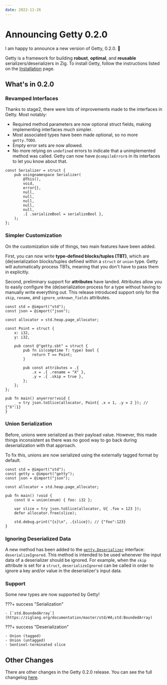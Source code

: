 ```yaml
---
date: 2022-11-26
---
```


# Announcing Getty 0.2.0

<!-- more -->

I am happy to announce a new version of Getty, 0.2.0. :tada:

Getty is a framework for building __robust__, __optimal__, and __reusable__
serializers/deserializers in Zig. To install Getty, follow the instructions
listed on the [Installation](https://getty.so/user-guide/installation/) page.

## What's in 0.2.0

### Revamped Interfaces

Thanks to stage2, there were lots of improvements made to the interfaces in Getty. Most notably:

- Required method parameters are now optional struct fields, making implementing interfaces much simpler.
- Most associated types have been made optional, so no more `getty.TODO`.
- Empty error sets are now allowed.
- No more relying on `undefined` errors to indicate that a unimplemented method was called. Getty can now have `@compileError`s in its interfaces to let you know about that.

```zig title="Zig code"
const Serializer = struct {
    pub usingnamespace Serializer(
        @This(),
        void,
        error{},
        null,
        null,
        null,
        null,
        null,
        .{ .serializeBool = serializeBool },
    );
};
```

### Simpler Customization

On the customization side of things, two main features have been added.

First, you can now write **type-defined blocks/tuples (TBT)**, which are
(de)serialization blocks/tuples defined within a `struct` or `union` type.
Getty will automatically process TBTs, meaning that you don't have to pass them
in explicitly.

Second, preliminary support for **attributes** have landed. Attributes allow
you to easily configure the (de)serialization process for a type without having
to manually write everything out. This release introduced support only for the
`skip`, `rename`, and `ignore_unknown_fields` attributes.

```zig title="Zig code"
const std = @import("std");
const json = @import("json");

const allocator = std.heap.page_allocator;

const Point = struct {
    x: i32,
    y: i32,

    pub const @"getty.sbt" = struct {
        pub fn is(comptime T: type) bool {
            return T == Point;
        }

        pub const attributes = .{
            .x = .{ .rename = "X" },
            .y = .{ .skip = true },
        };
    };
};

pub fn main() anyerror!void {
    _ = try json.toSlice(allocator, Point{ .x = 1, .y = 2 }); // {"X":1}
}
```

### Union Serialization

Before, unions were serialized as their payload value. However, this made
things inconsistent as there was no good way to go back during deserialization
with that approach.

To fix this, unions are now serialized using the externally tagged format by default.

```zig title="Zig code"
const std = @import("std");
const getty = @import("getty");
const json = @import("json");

const allocator = std.heap.page_allocator;

pub fn main() !void {
    const U = union(enum) { foo: i32 };

    var slice = try json.toSlice(allocator, U{ .foo = 123 });
    defer allocator.free(slice);

    std.debug.print("{s}\n", .{slice}); // {"foo":123}
}
```

### Ignoring Deserialized Data

A new method has been added to the
[`getty.Deserializer`](https://docs.getty.so/#A;std:Deserializer) interface:
`deserializeIgnored`. This method is intended to be used whenever the input
data of a deserializer should be ignored. For example, when the `skip`
attribute is set for a `struct`, `deserializeIgnored` can be called in order to
ignore a key and/or value in the deserializer's input data.

### Support

Some new types are now supported by Getty!

???+ success "Serialization"

    - [`std.BoundedArray`](https://ziglang.org/documentation/master/std/#A;std:BoundedArray)

???+ success "Deserialization"

    - Union (tagged)
    - Union (untagged)
    - Sentinel-terminated slice

## Other Changes

There are other changes in the Getty 0.2.0 release. You can see the full changelog [here](https://github.com/getty-zig/getty/compare/0.1.0...0.2.0).

